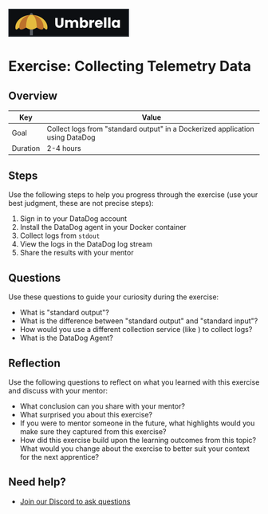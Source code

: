 <a href="../../overview/README.md"><img src="../umbrella.svg" alt="Umbrella project"></a>

# Exercise: Collecting Telemetry Data

## Overview

| Key | Value |
| --- | --- |
| Goal | Collect logs from "standard output" in a Dockerized application using DataDog |
| Duration | 2-4 hours |

## Steps

Use the following steps to help you progress through the exercise (use your best judgment, these are not precise steps):

1. Sign in to your DataDog account
2. Install the DataDog agent in your Docker container
3. Collect logs from `stdout`
4. View the logs in the DataDog log stream
5. Share the results with your mentor

## Questions

Use these questions to guide your curiosity during the exercise:

- What is "standard output"?
- What is the difference between "standard output" and "standard input"?
- How would you use a different collection service (like ) to collect logs?
- What is the DataDog Agent?

## Reflection

Use the following questions to reflect on what you learned with this exercise and discuss with your mentor:

- What conclusion can you share with your mentor?
- What surprised you about this exercise?
- If you were to mentor someone in the future, what highlights would you make sure they captured from this exercise? 
- How did this exercise build upon the learning outcomes from this topic? What would you change about the exercise to better suit your context for the next apprentice?

## Need help?

- [Join our Discord to ask questions](https://discord.gg/bDVYvG3Czd)
